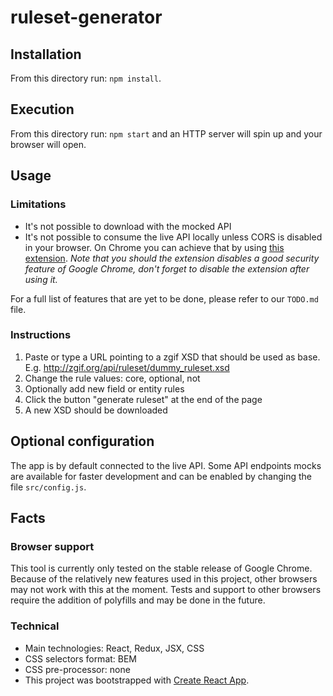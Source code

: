 # ruleset-generator

## Installation

From this directory run: `npm install`.

## Execution

From this directory run: `npm start` and an HTTP server will spin up and your browser will open.

## Usage

### Limitations

* It's not possible to download with the mocked API
* It's not possible to consume the live API locally unless CORS is disabled in your browser. On Chrome you can achieve that by using [this extension](https://chrome.google.com/webstore/detail/allow-control-allow-origi/nlfbmbojpeacfghkpbjhddihlkkiljbi?hl=en). _Note that you should the extension disables a good security feature of Google Chrome, don't forget to disable the extension after using it._

For a full list of features that are yet to be done, please refer to our `TODO.md` file.

### Instructions

1. Paste or type a URL pointing to a zgif XSD that should be used as base. E.g. http://zgif.org/api/ruleset/dummy_ruleset.xsd
2. Change the rule values: core, optional, not
3. Optionally add new field or entity rules
4. Click the button "generate ruleset" at the end of the page
5. A new XSD should be downloaded

## Optional configuration

The app is by default connected to the live API.
Some API endpoints mocks are available for faster development and can be enabled by changing the file `src/config.js`.

## Facts

### Browser support

This tool is currently only tested on the stable release of Google Chrome.
Because of the relatively new features used in this project, other browsers may not work with this at the moment.
Tests and support to other browsers require the addition of polyfills and may be done in the future.

### Technical

* Main technologies: React, Redux, JSX, CSS
* CSS selectors format: BEM
* CSS pre-processor: none
* This project was bootstrapped with [Create React App](https://github.com/facebookincubator/create-react-app).
